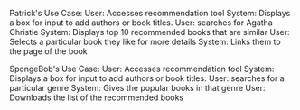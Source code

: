 Patrick's Use Case:
User: Accesses recommendation tool
System: Displays a box for input to add authors or book titles.
User: searches for Agatha Christie
System: Displays top 10 recommended books that are similar
User: Selects a particular book they like for more details
System: Links them to the page of the book

SpongeBob's Use Case:
User: Accesses recommendation tool
System: Displays a box for input to add authors or book titles.
User: searches for a particular genre
System: Gives the popular books in that genre
User: Downloads the list of the recommended books

